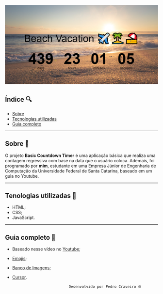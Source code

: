 <h1>
    <img src="projeto.png">
</h1>

## Índice 🔍
- [Sobre](#-sobre)
- [Tecnologias utilizadas](#-tecnologias-utilizadas)
- [Guia completo](#-como-baixar-o-projeto)

---
## Sobre 📑

O projeto **Basic Countdown Timer** é uma aplicação básica que realiza uma contagem regressiva com base na data que o usuário coloca. Ademais, foi programado por **mim**, estudante em uma Empresa Júnior de Engenharia de Computação da Universidade Federal de Santa Catarina, baseado em um guia no Youtube.

---


## Tenologias utilizadas 📑

- HTML;
- CSS;
- JavaScript.

---

## Guia completo 📑

- Baseado nesse vídeo no [Youtube](https://www.youtube.com/watch?v=dtKciwk_si4&t=1s); 
- [Emojis](https://emojipedia.org/);
- [Banco de Imagens](https://www.pexels.com/pt-br/);
- [Cursor](https://www.cursors-4u.com/cursor/2008/12/22/world-of-warcraft-wow-hand-armor.html).

                                Desenvolvido por Pedro Craveiro 🌐